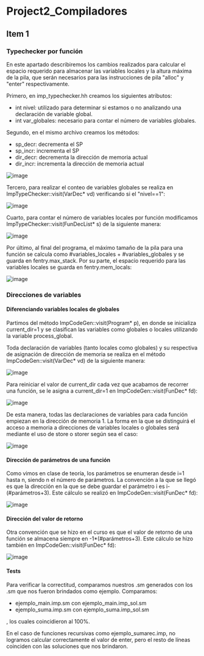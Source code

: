 # Project2_Compiladores

## Item 1

### Typechecker por función

En este apartado describiremos los cambios realizados para calcular el espacio requerido para almacenar las variables locales y la altura máxima de la pila, que serán necesarios para las instrucciones de pila "alloc" y "enter" respectivamente.

Primero, en imp_typechecker.hh creamos los siguientes atributos:
- int nivel: utilizado para determinar si estamos o no analizando una declaración de variable global.
- int var_globales: necesario para contar el número de variables globales.

Segundo, en el mismo archivo creamos los métodos:
- sp_decr: decrementa el SP
- sp_incr: incrementa el SP
- dir_decr: decrementa la dirección de memoria actual
- dir_incr: incrementa la dirección de memoria actual


![image](https://github.com/user-attachments/assets/3c60bd19-5a3d-47ff-9cc8-fe3aef25ac26)


Tercero, para realizar el conteo de variables globales se realiza en ImpTypeChecker::visit(VarDec* vd) verificando si el "nivel==1":

![image](https://github.com/user-attachments/assets/a536ab0e-6641-4200-bb5b-26ef7dc9027f)


Cuarto, para contar el número de variables locales por función modificamos ImpTypeChecker::visit(FunDecList* s) de la siguiente manera:

![image](https://github.com/user-attachments/assets/c30b7062-108b-43f8-960d-1b96e1f5d3c7)


Por último, al final del programa, el máximo tamaño de la pila para una función se calcula como #variables_locales + #variables_globales y se guarda en fentry.max_stack. Por su parte, el espacio requerido para las variables locales se guarda en fentry.mem_locals:

![image](https://github.com/user-attachments/assets/afc09d7b-8fee-4d16-be3e-c360f164f1b1)

### Direcciones de variables

#### Diferenciando variables locales de globales

Partimos del método ImpCodeGen::visit(Program* p), en donde se inicializa current_dir=1 y se clasifican las variables como globales o locales utilizando la variable process_global.

Toda declaración de variables (tanto locales como globales) y su respectiva de asignación de dirección de memoria se realiza en el método ImpCodeGen::visit(VarDec* vd) de la siguiente manera:

![image](https://github.com/user-attachments/assets/d6eec15b-3d9e-4e65-bdf7-0beaea61bb69)

Para reiniciar el valor de current_dir cada vez que acabamos de recorrer una función, se le asigna a current_dir=1 en ImpCodeGen::visit(FunDec* fd):

![image](https://github.com/user-attachments/assets/da26be50-2049-454c-b342-00958e5b7a6d)

De esta manera, todas las declaraciones de variables para cada función empiezan en la dirección de memoria 1. La forma en la que se distinguirá el acceso a memoria a direcciones de variables locales o globales será mediante el uso de store o storer según sea el caso:

![image](https://github.com/user-attachments/assets/b2fb1a36-23bc-4043-9901-a4ae5fa66922)


#### Dirección de parámetros de una función

Como vimos en clase de teoría, los parámetros se enumeran desde i=1 hasta n, siendo n el número de parámetros. La convención a la que se llegó es que la dirección en la que se debe guardar el parámetro i es i-(#parámetros+3). Este cálculo se realizó en ImpCodeGen::visit(FunDec* fd):

![image](https://github.com/user-attachments/assets/cc1e7f11-5f7f-4cd9-a429-c7f4e9b493a1)

#### Dirección del valor de retorno

Otra convención que se hizo en el curso es que el valor de retorno de una función se almacena siempre en -1*(#parámetros+3). Este cálculo se hizo también en ImpCodeGen::visit(FunDec* fd):

![image](https://github.com/user-attachments/assets/c9216a46-a708-4487-9911-072c2c2adb62)

#### Tests

Para verificar la correctitud, comparamos nuestros .sm generados con los .sm que nos fueron brindados como ejemplo. Comparamos:

- ejemplo_main.imp.sm con ejemplo_main.imp_sol.sm
- ejemplo_suma.imp.sm con ejemplo_suma.imp_sol.sm

, los cuales coincidieron al 100%.

En el caso de funciones recursivas como ejemplo_sumarec.imp, no logramos calcular correctamente el valor de enter, pero el resto de líneas coinciden con las soluciones que nos brindaron.

